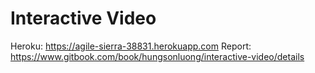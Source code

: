 # Interactive Video 
Heroku: https://agile-sierra-38831.herokuapp.com
Report: https://www.gitbook.com/book/hungsonluong/interactive-video/details
